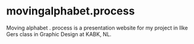 # movingalphabet.process
Moving alphabet . process is a presentation website for my project in Ilke Gers class in Graphic Design at KABK, NL.
